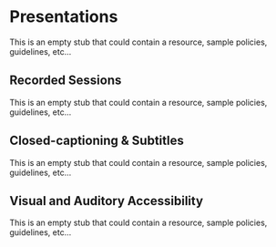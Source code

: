 # Presentations

This is an empty stub that could contain a resource, sample policies, guidelines, etc...

## Recorded Sessions

This is an empty stub that could contain a resource, sample policies, guidelines, etc...


## Closed-captioning & Subtitles

This is an empty stub that could contain a resource, sample policies, guidelines, etc...

## Visual and Auditory Accessibility

This is an empty stub that could contain a resource, sample policies, guidelines, etc...

